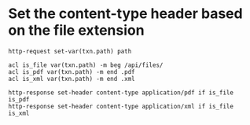 # Set the content-type header based on the file extension

```
http-request set-var(txn.path) path

acl is_file var(txn.path) -m beg /api/files/
acl is_pdf var(txn.path) -m end .pdf
acl is_xml var(txn.path) -m end .xml

http-response set-header content-type application/pdf if is_file is_pdf
http-response set-header content-type application/xml if is_file is_xml
```
